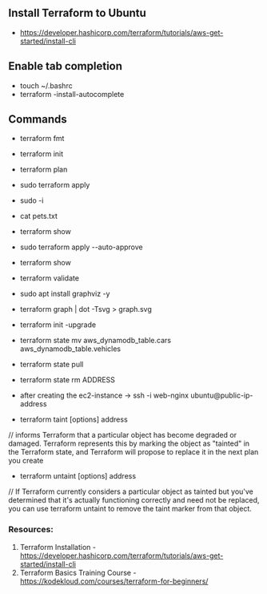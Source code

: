 ## Install Terraform to Ubuntu

- https://developer.hashicorp.com/terraform/tutorials/aws-get-started/install-cli 

## Enable tab completion

- touch ~/.bashrc
- terraform -install-autocomplete

## Commands
- terraform fmt
- terraform init
- terraform plan
- sudo terraform apply
- sudo -i
- cat pets.txt
- terraform show
- sudo terraform apply --auto-approve


- terraform show
- terraform validate
- sudo apt install graphviz -y
- terraform graph | dot -Tsvg > graph.svg

- terraform init -upgrade

- terraform state mv aws_dynamodb_table.cars aws_dynamodb_table.vehicles
- terraform state pull
- terraform state rm ADDRESS

- after creating the ec2-instance -> ssh -i web-nginx ubuntu@public-ip-address

- terraform taint [options] address

//  informs Terraform that a particular object has become degraded or damaged. Terraform represents this by marking the object as "tainted" in the Terraform state, and Terraform will propose to replace it in the next plan you create

- terraform untaint [options] address

// If Terraform currently considers a particular object as tainted but you've determined that it's actually functioning correctly and need not be replaced, you can use terraform untaint to remove the taint marker from that object.

### Resources:

1. Terraform Installation - https://developer.hashicorp.com/terraform/tutorials/aws-get-started/install-cli 
2. Terraform Basics Training Course - https://kodekloud.com/courses/terraform-for-beginners/